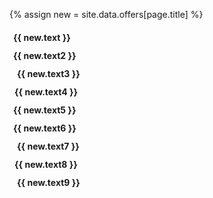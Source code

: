 {% assign new = site.data.offers[page.title] %}

   <div class="w3-col s6 m4 l4" style="padding: 6px 0px;">
    <i class="fa-solid fa-{{ new.icon }} w3-text-dark-gray" style="margin-right: 6px;"></i> <strong class="w3-text-dark-gray">{{ new.text }}</strong>
  </div>
  <div class="w3-col s6 m4 l4" style="padding: 6px 0px;">
    <i class="fas fa-{{ new.icon2 }} w3-text-dark-gray" style="margin-right: 6px;"></i> <strong class="w3-text-dark-gray">{{ new.text2 }}</strong>
  </div>
  <div class="w3-col s6 m4 l4" style="padding: 6px 0px;">
    <i class="fa-solid fa-{{ new.icon }}3 w3-text-dark-gray" style="margin-right: 12px;"></i> <strong class="w3-text-dark-gray">{{ new.text3 }}</strong>
  </div>
  <div class="w3-col s6 m4 l4" style="padding: 6px 0px;">
    <i class="fa-solid fa-{{ new.icon4 }} w3-text-dark-gray" style="margin-right: 8px;"></i> <strong class="w3-text-dark-gray">{{ new.text4 }}</strong>
  </div>
  <div class="w3-col s6 m4 l4" style="padding: 6px 0px;">
    <i class="fa-solid fa-{{ new.icon5 }} w3-text-dark-gray" style="margin-right: 6px;"></i> <strong class="w3-text-dark-gray">{{ new.text5 }}</strong>
  </div>
  <div class="w3-col s6 m4 l4" style="padding: 6px 0px;">
    <i class="fas fa-{{ new.icon6 }} w3-text-dark-gray" style="margin-right: 6px;"></i> <strong class="w3-text-dark-gray">{{ new.text6 }}</strong>
  </div>
  <div class="w3-col s6 m4 l4" style="padding: 6px 0px;">
    <i class="fa-solid fa-{{ new.icon7 }} w3-text-dark-gray" style="margin-right: 12px;"></i> <strong class="w3-text-dark-gray">{{ new.text7 }}</strong>
  </div>
  <div class="w3-col s6 m4 l4" style="padding: 6px 0px;">
    <i class="fa-solid fa-{{ new.icon8 }} w3-text-dark-gray" style="margin-right: 8px;"></i> <strong class="w3-text-dark-gray">{{ new.text8 }}</strong>
  </div>
  <div class="w3-col s6 m4 l4" style="padding: 6px 0px;">
    <i class="fa-solid fa-{{ new.icon9 }} w3-text-dark-gray" style="margin-right: 12px;"></i> <strong class="w3-text-dark-gray">{{ new.text9 }}</strong>
  </div>
  

  